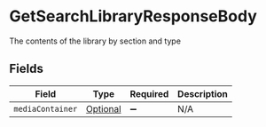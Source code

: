 # GetSearchLibraryResponseBody

The contents of the library by section and type


## Fields

| Field                                                                                                 | Type                                                                                                  | Required                                                                                              | Description                                                                                           |
| ----------------------------------------------------------------------------------------------------- | ----------------------------------------------------------------------------------------------------- | ----------------------------------------------------------------------------------------------------- | ----------------------------------------------------------------------------------------------------- |
| `mediaContainer`                                                                                      | [Optional<GetSearchLibraryMediaContainer>](../../models/operations/GetSearchLibraryMediaContainer.md) | :heavy_minus_sign:                                                                                    | N/A                                                                                                   |